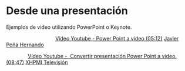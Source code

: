 # Desde una presentación

Ejemplos de video utilizando PowerPoint o Keynote. 

                                  [Vídeo Youtube - Power Point a vídeo (05:12)](https://www.youtube.com/watch?v=bBV83tz9xPM) [Javier Peña Hernando](https://www.youtube.com/channel/UCeP5eWRt_Xf9tGT_mjNvkUw)

               [Vídeo Youtube -  Convertir presentación Power Point a vídeo.(08:47)](https://www.youtube.com/watch?v=pChos2ur58k) [XHPMI Televisión](https://www.youtube.com/channel/UCKUDnmOxZmgWXip-gp_5uBg)